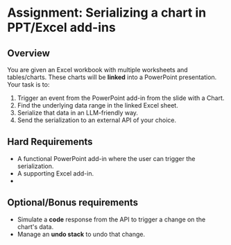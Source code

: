 # Assignment: Serializing a chart in PPT/Excel add-ins

## Overview

You are given an Excel workbook with multiple worksheets and tables/charts. These charts will be **linked** into a PowerPoint presentation. Your task is to:
1. Trigger an event from the PowerPoint add-in from the slide with a Chart.
2. Find the underlying data range in the linked Excel sheet.
3. Serialize that data in an LLM-friendly way.
4. Send the serialization to an external API of your choice.

## Hard Requirements
- A functional PowerPoint add-in where the user can trigger the serialization.
- A supporting Excel add-in.
- 

## Optional/Bonus requirements
- Simulate a **code** response from the API to trigger a change on the chart's data.
- Manage an **undo stack** to undo that change.
  
